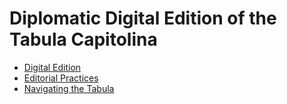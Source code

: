 # Diplomatic Digital Edition of the Tabula Capitolina

- [Digital Edition](Users/brian/Desktop/updates_to_xslt/tabCapEdition.html)
- [Editorial Practices](editPractices.md)
- [Navigating the Tabula](navigatingTab.md)
